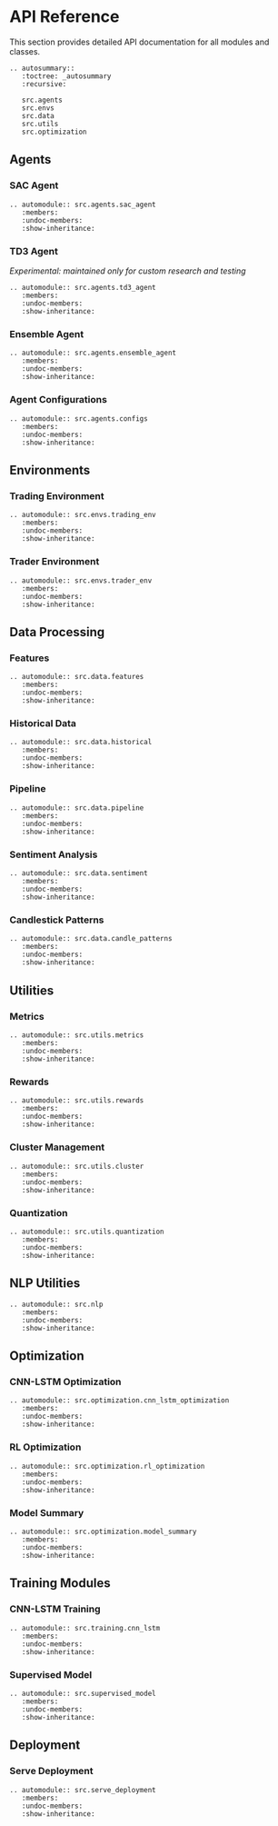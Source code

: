 # API Reference

This section provides detailed API documentation for all modules and classes.

```{eval-rst}
.. autosummary::
   :toctree: _autosummary
   :recursive:

   src.agents
   src.envs
   src.data
   src.utils
   src.optimization
```

## Agents

### SAC Agent

```{eval-rst}
.. automodule:: src.agents.sac_agent
   :members:
   :undoc-members:
   :show-inheritance:
```

### TD3 Agent

*Experimental: maintained only for custom research and testing*

```{eval-rst}
.. automodule:: src.agents.td3_agent
   :members:
   :undoc-members:
   :show-inheritance:
```

### Ensemble Agent

```{eval-rst}
.. automodule:: src.agents.ensemble_agent
   :members:
   :undoc-members:
   :show-inheritance:
```

### Agent Configurations

```{eval-rst}
.. automodule:: src.agents.configs
   :members:
   :undoc-members:
   :show-inheritance:
```

## Environments

### Trading Environment

```{eval-rst}
.. automodule:: src.envs.trading_env
   :members:
   :undoc-members:
   :show-inheritance:
```

### Trader Environment

```{eval-rst}
.. automodule:: src.envs.trader_env
   :members:
   :undoc-members:
   :show-inheritance:
```

## Data Processing

### Features

```{eval-rst}
.. automodule:: src.data.features
   :members:
   :undoc-members:
   :show-inheritance:
```

### Historical Data

```{eval-rst}
.. automodule:: src.data.historical
   :members:
   :undoc-members:
   :show-inheritance:
```

### Pipeline

```{eval-rst}
.. automodule:: src.data.pipeline
   :members:
   :undoc-members:
   :show-inheritance:
```

### Sentiment Analysis

```{eval-rst}
.. automodule:: src.data.sentiment
   :members:
   :undoc-members:
   :show-inheritance:
```

### Candlestick Patterns

```{eval-rst}
.. automodule:: src.data.candle_patterns
   :members:
   :undoc-members:
   :show-inheritance:
```

## Utilities

### Metrics

```{eval-rst}
.. automodule:: src.utils.metrics
   :members:
   :undoc-members:
   :show-inheritance:
```

### Rewards

```{eval-rst}
.. automodule:: src.utils.rewards
   :members:
   :undoc-members:
   :show-inheritance:
```

### Cluster Management

```{eval-rst}
.. automodule:: src.utils.cluster
   :members:
   :undoc-members:
   :show-inheritance:
```

### Quantization

```{eval-rst}
.. automodule:: src.utils.quantization
   :members:
   :undoc-members:
   :show-inheritance:
```

## NLP Utilities

```{eval-rst}
.. automodule:: src.nlp
   :members:
   :undoc-members:
   :show-inheritance:
```

## Optimization

### CNN-LSTM Optimization

```{eval-rst}
.. automodule:: src.optimization.cnn_lstm_optimization
   :members:
   :undoc-members:
   :show-inheritance:
```

### RL Optimization

```{eval-rst}
.. automodule:: src.optimization.rl_optimization
   :members:
   :undoc-members:
   :show-inheritance:
```

### Model Summary

```{eval-rst}
.. automodule:: src.optimization.model_summary
   :members:
   :undoc-members:
   :show-inheritance:
```

## Training Modules

### CNN-LSTM Training

```{eval-rst}
.. automodule:: src.training.cnn_lstm
   :members:
   :undoc-members:
   :show-inheritance:
```

### Supervised Model

```{eval-rst}
.. automodule:: src.supervised_model
   :members:
   :undoc-members:
   :show-inheritance:
```

## Deployment

### Serve Deployment

```{eval-rst}
.. automodule:: src.serve_deployment
   :members:
   :undoc-members:
   :show-inheritance:
```
